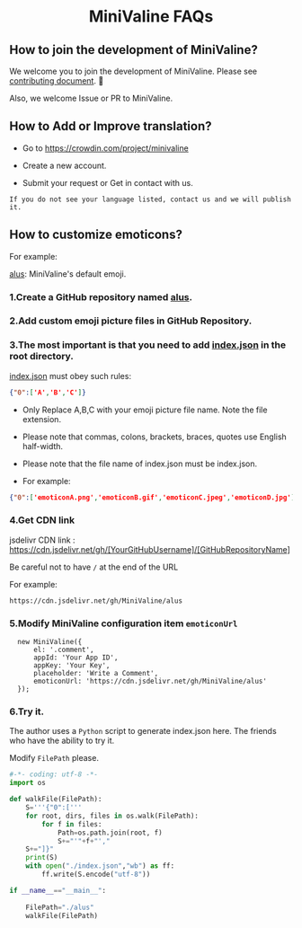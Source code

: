 # <div align="center">MiniValine FAQs</div>

## How to join the development of MiniValine?

We welcome you to join the development of MiniValine. Please see [contributing document](https://github.com/MiniValine/MiniValine/blob/master/.github/CONTRIBUTING.md). 🤗

Also, we welcome Issue or PR to MiniValine.

## How to Add or Improve translation?

-  Go to https://crowdin.com/project/minivaline

-  Create a new account.

-  Submit your request or Get in contact with us.

`
If you do not see your language listed, contact us and we will publish it.
`

## How to customize emoticons?

For example:

[alus](https://github.com/MiniValine/alus): MiniValine's default emoji.

### 1.Create a GitHub repository named [alus](https://github.com/MiniValine/alus).

### 2.Add custom emoji picture files in GitHub Repository.

### 3.The most important is that you need to add [index.json](https://github.com/MiniValine/alus/blob/master/index.json) in the root directory.

[index.json](https://github.com/MiniValine/alus/blob/master/index.json) must obey such rules:

``` json
{"0":['A','B','C']}
```
* Only Replace A,B,C with your emoji picture file name. Note the file extension.

* Please note that commas, colons, brackets, braces, quotes use English half-width.

* Please note that the file name of index.json must be index.json.

* For example:

``` json
{"0":['emoticonA.png','emoticonB.gif','emoticonC.jpeg','emoticonD.jpg']}
```

### 4.Get CDN link

jsdelivr CDN link : https://cdn.jsdelivr.net/gh/[YourGitHubUsername]/[GitHubRepositoryName]

Be careful not to have `/` at the end of the URL

For example:

```
https://cdn.jsdelivr.net/gh/MiniValine/alus
```

### 5.Modify MiniValine configuration item `emoticonUrl`


```
  new MiniValine({
      el: '.comment',
      appId: 'Your App ID',
      appKey: 'Your Key',
      placeholder: 'Write a Comment',
      emoticonUrl: 'https://cdn.jsdelivr.net/gh/MiniValine/alus'
  });

```

### 6.Try it.

The author uses a `Python` script to generate index.json here. The friends who have the ability to try it.

Modify `FilePath` please.

``` python
#-*- coding: utf-8 -*-
import os

def walkFile(FilePath):
    S='''{"0":['''
    for root, dirs, files in os.walk(FilePath):
        for f in files:
            Path=os.path.join(root, f)
            S+="'"+f+"',"
    S+="]}"
    print(S)
    with open("./index.json","wb") as ff:
        ff.write(S.encode("utf-8"))

if __name__=="__main__":
    
    FilePath="./alus"
    walkFile(FilePath)
```
